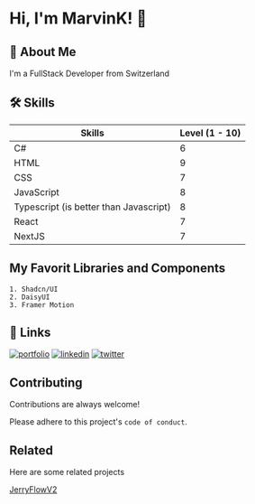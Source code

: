 # Hi, I'm MarvinK! 👋


## 🚀 About Me
I'm a FullStack Developer from Switzerland


## 🛠 Skills

| Skills             | Level (1 - 10)                                                               |
| ----------------- | ------------------------------------------------------------------ |
| C# | 6 |
| HTML | 9 |
| CSS | 7 |
| JavaScript | 8 |
| Typescript (is better than Javascript) | 8 |
| React | 7 |
| NextJS | 7 |


## My Favorit Libraries and Components
    1. Shadcn/UI
    2. DaisyUI
    3. Framer Motion

## 🔗 Links
[![portfolio](https://img.shields.io/badge/my_portfolio-000?style=for-the-badge&logo=ko-fi&logoColor=white)](https://swisswebdev.com/)
[![linkedin](https://img.shields.io/badge/linkedin-0A66C2?style=for-the-badge&logo=linkedin&logoColor=white)](https://www.linkedin.com/in/marvin-kiefer-b57bbb191/)
[![twitter](https://img.shields.io/badge/instagram-a316c9?style=for-the-badge&logo=instagram&logoColor=white)](https://twitter.com/)


## Contributing

Contributions are always welcome!

Please adhere to this project's `code of conduct`.


## Related

Here are some related projects

[JerryFlowV2](https://jry-media.store/pages/jerryflow-v2)

